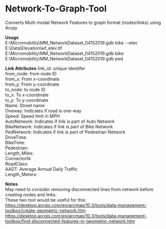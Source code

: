# Network-To-Graph-Tool
Converts Multi-modal Network Features to graph format (nodes/links) using Arcpy  
 
**Usage**  
E:\Micromobility\MM_NetworkDataset_04152019.gdb bike --elev E:\Data\Elevation\wf_elev.tif  
E:\Micromobility\MM_NetworkDataset_04152019.gdb bike  
E:\Micromobility\MM_NetworkDataset_04152019.gdb ped  

**Link Attributes**
link_id: unique identifer    
from_node: from node ID  
from_x: From x-coordinate  
from_y: From y-coordinate  
to_node: to node ID  
to_x: To x-coordinate  
to_y: To y-coordinate  
Name: Street name  
Oneway: Indicates if road is one-way  
Speed: Speed limit in MPH  
AutoNetwork: Indicates if link  is part of Auto Network  
BikeNetwork: Indicates if link  is part of Bike Network   
PedNetwork: Indicates if link  is part of Pedestrian Network  
DriveTime:  
BikeTime:  
Pedestrian:  
Length_Miles:  
ConnectorN:  
RoadClass:  
AADT: Average Annual Daily Traffic  
Length_Meters:  



**Notes**  
May need to consider removing disconnected lines from network before creating nodes and links.  
These two tool would be useful for this:  
https://desktop.arcgis.com/en/arcmap/10.3/tools/data-management-toolbox/create-geometric-network.htm  
https://desktop.arcgis.com/en/arcmap/10.3/tools/data-management-toolbox/find-disconnected-features-in-geometric-network.htm  